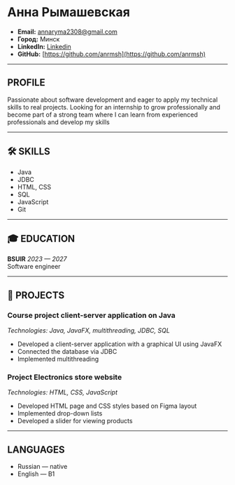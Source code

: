 # Анна Рымашевская
  
- **Email:** annaryma2308@gmail.com  
- **Город:** Минск  
- **LinkedIn:** [Linkedin](https://www.linkedin.com/in/%D0%B0%D0%BD%D0%BD%D0%B0-%D1%80-17a86b340/)  
- **GitHub:** [https://github.com/anrmsh](https://github.com/anrmsh)

---

## PROFILE
Passionate about software development and eager to apply my technical skills to real projects. Looking for an internship to grow professionally and become part of a strong team where I can learn from experienced professionals and develop my skills

---

## 🛠️ SKILLS
* Java  
* JDBC
* HTML, CSS  
* SQL 
* JavaScript 
* Git

---

## 🎓 EDUCATION

**BSUIR** _2023 — 2027_  
Software engineer

---

## 💼 PROJECTS

### **Course project client-server application on Java** 
*Technologies: Java, JavaFX, multithreading, JDBC, SQL*
* Developed a client-server application with a graphical UI using JavaFX
* Connected the database via JDBC
* Implemented multithreading

### **Project Electronics store website**
*Technologies: HTML, CSS, JavaScript*
* Developed HTML page and CSS styles based on Figma layout
* Implemented drop-down lists
* Developed a slider for viewing products

---

## LANGUAGES
* Russian — native  
* English — B1 



